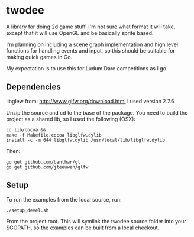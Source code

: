 twodee
======

A library for doing 2d game stuff.  I'm not sure what format it will take, 
except that it will use OpenGL and be basically sprite based.

I'm planning on including a scene graph implementation and high level
functions for handling events and input, so this should be suitable for
making quick games in Go.

My expectation is to use this for Ludum Dare competitions as I go.


Dependencies
------------
libglew from: http://www.glfw.org/download.html
I used version 2.7.6

Unzip the source and cd to the base of the package.
You need to build the project as a shared lib, so I used the
following (OSX):

    cd lib/cocoa && 
    make -f Makefile.cocoa libglfw.dylib
    install -c -m 644 libglfw.dylib /usr/local/lib/libglfw.dylib

Then:

    go get github.com/banthar/gl
    go get github.com/jteeuwen/glfw

Setup
-----
To run the examples from the local source, run:

    ./setup_devel.sh

From the project root.  This will symlink the twodee source folder into your
$GOPATH, so the examples can be built from a local checkout.

